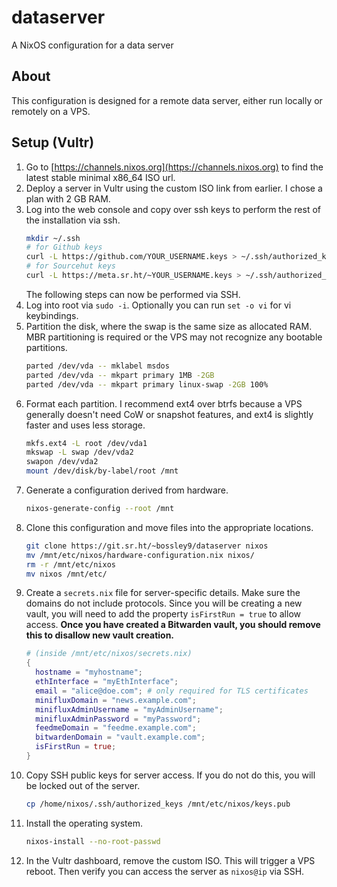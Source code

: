# dataserver

A NixOS configuration for a data server

## About

This configuration is designed for a remote data server, either run locally or remotely on a VPS.

## Setup (Vultr)

1. Go to [https://channels.nixos.org](https://channels.nixos.org) to find the latest stable minimal x86_64 ISO url.
2. Deploy a server in Vultr using the custom ISO link from earlier. I chose a plan with 2 GB RAM.
3. Log into the web console and copy over ssh keys to perform the rest of the installation via ssh.
    ```sh
    mkdir ~/.ssh
    # for Github keys
    curl -L https://github.com/YOUR_USERNAME.keys > ~/.ssh/authorized_keys
    # for Sourcehut keys
    curl -L https://meta.sr.ht/~YOUR_USERNAME.keys > ~/.ssh/authorized_keys
    ```
    The following steps can now be performed via SSH.
4. Log into root via `sudo -i`. Optionally you can run `set -o vi` for vi keybindings.
5. Partition the disk, where the swap is the same size as allocated RAM. MBR partitioning is required or the VPS may not recognize any bootable partitions.
    ```sh
    parted /dev/vda -- mklabel msdos
    parted /dev/vda -- mkpart primary 1MB -2GB
    parted /dev/vda -- mkpart primary linux-swap -2GB 100%
    ```
6. Format each partition. I recommend ext4 over btrfs because a VPS generally doesn't need CoW or snapshot features, and ext4 is slightly faster and uses less storage.
    ```sh
    mkfs.ext4 -L root /dev/vda1
    mkswap -L swap /dev/vda2
    swapon /dev/vda2
    mount /dev/disk/by-label/root /mnt
    ```
7. Generate a configuration derived from hardware.
    ```sh
    nixos-generate-config --root /mnt
    ```
8. Clone this configuration and move files into the appropriate locations.
    ```sh
    git clone https://git.sr.ht/~bossley9/dataserver nixos
    mv /mnt/etc/nixos/hardware-configuration.nix nixos/
    rm -r /mnt/etc/nixos
    mv nixos /mnt/etc/
    ```
9. Create a `secrets.nix` file for server-specific details. Make sure the domains do not include protocols. Since you will be creating a new vault, you will need to add the property `isFirstRun = true` to allow access. **Once you have created a Bitwarden vault, you should remove this to disallow new vault creation.**
    ```nix
    # (inside /mnt/etc/nixos/secrets.nix)
    {
      hostname = "myhostname";
      ethInterface = "myEthInterface";
      email = "alice@doe.com"; # only required for TLS certificates
      minifluxDomain = "news.example.com";
      minifluxAdminUsername = "myAdminUsername";
      minifluxAdminPassword = "myPassword";
      feedmeDomain = "feedme.example.com";
      bitwardenDomain = "vault.example.com";
      isFirstRun = true;
    }
    ```
10. Copy SSH public keys for server access. If you do not do this, you will be locked out of the server.
    ```sh
    cp /home/nixos/.ssh/authorized_keys /mnt/etc/nixos/keys.pub
    ```
11. Install the operating system.
    ```sh
    nixos-install --no-root-passwd
    ```
12. In the Vultr dashboard, remove the custom ISO. This will trigger a VPS reboot. Then verify you can access the server as `nixos@ip` via SSH.
